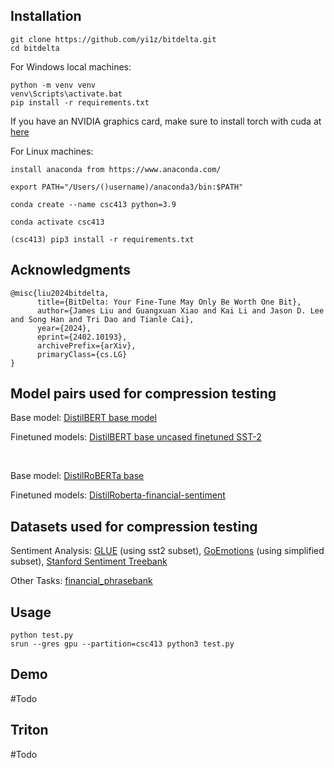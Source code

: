 ## Installation

```
git clone https://github.com/yi1z/bitdelta.git
cd bitdelta
```

For Windows local machines:
```
python -m venv venv
venv\Scripts\activate.bat
pip install -r requirements.txt
```
If you have an NVIDIA graphics card, make sure to install torch with cuda at [here](https://pytorch.org/get-started/locally/)

For Linux machines:
```
install anaconda from https://www.anaconda.com/

export PATH="/Users/()username)/anaconda3/bin:$PATH"

conda create --name csc413 python=3.9

conda activate csc413

(csc413) pip3 install -r requirements.txt
```

## Acknowledgments

```
@misc{liu2024bitdelta,
      title={BitDelta: Your Fine-Tune May Only Be Worth One Bit},
      author={James Liu and Guangxuan Xiao and Kai Li and Jason D. Lee and Song Han and Tri Dao and Tianle Cai},
      year={2024},
      eprint={2402.10193},
      archivePrefix={arXiv},
      primaryClass={cs.LG}
}
```

## Model pairs used for compression testing
Base model: [DistilBERT base model](https://huggingface.co/distilbert/distilbert-base-uncased)

Finetuned models: [DistilBERT base uncased finetuned SST-2](https://huggingface.co/distilbert/distilbert-base-uncased-finetuned-sst-2-english)

<br>

Base model: [DistilRoBERTa base](https://huggingface.co/distilbert/distilroberta-base)

Finetuned models: [DistilRoberta-financial-sentiment](https://huggingface.co/mrm8488/distilroberta-finetuned-financial-news-sentiment-analysis)

## Datasets used for compression testing
Sentiment Analysis: [GLUE](https://huggingface.co/datasets/nyu-mll/glue) (using sst2 subset), [GoEmotions](https://huggingface.co/datasets/go_emotions) (using simplified subset), [Stanford Sentiment Treebank](https://huggingface.co/datasets/stanfordnlp/sst2)

Other Tasks: [financial_phrasebank](https://huggingface.co/datasets/financial_phrasebank)

## Usage

```
python test.py
srun --gres gpu --partition=csc413 python3 test.py 
```

## Demo

#Todo

## Triton

#Todo
